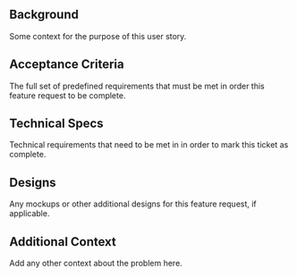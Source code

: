 ## Background
Some context for the purpose of this user story.


## Acceptance Criteria
The full set of predefined requirements that must be met in order this feature request to be complete.

## Technical Specs
Technical requirements that need to be met in in order to mark this ticket as complete.

## Designs
Any mockups or other additional designs for this feature request, if applicable.

## Additional Context
Add any other context about the problem here.